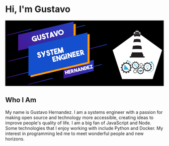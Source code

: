 # Hi, I'm Gustavo

![Gustavo](Gustavo-Hernandez.png)

## Who I Am

My name is Gustavo Hernandez. I am a systems engineer with a passion for making open source and technology more accessible, creating ideas to improve people's quality of life. I am a big fan of JavaScript and Node. Some technologies that I enjoy working with include Python and Docker. My interest in programming led me to meet wonderful people and new horizons.